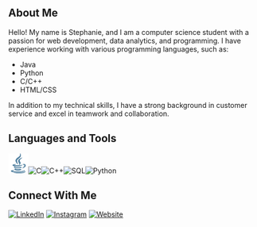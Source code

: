## About Me
Hello! My name is Stephanie, and I am a computer science student with a passion for web development, data analytics, and programming. I have experience working with various programming languages, such as:

- Java
- Python
- C/C++
- HTML/CSS

In addition to my technical skills, I have a strong background in customer service and excel in teamwork and collaboration.


## Languages and Tools

<img src="https://raw.githubusercontent.com/simple-icons/simple-icons/develop/icons/java.svg" alt="Java" width="40" height="40"><img src="https://raw.githubusercontent.com/simple-icons/simple-icons/develop/icons/c.svg" alt="C" width="40" height="40"><img src="https://raw.githubusercontent.com/simple-icons/simple-icons/develop/icons/cplusplus.svg" alt="C++" width="40" height="40"><img src="https://raw.githubusercontent.com/simple-icons/simple-icons/develop/icons/mysql.svg" alt="SQL" width="40" height="40"><img src="https://raw.githubusercontent.com/simple-icons/simple-icons/develop/icons/python.svg" alt="Python" width="40" height="40">


## Connect With Me

[<img src="https://cdn-icons-png.flaticon.com/512/174/174857.png" alt="LinkedIn" width="40" height="40">](https://www.linkedin.com/in/stephanie-blossom-831318208/)
[<img src="https://upload.wikimedia.org/wikipedia/commons/thumb/a/a5/Instagram_icon.png/2048px-Instagram_icon.png" alt="Instagram" width="40" height="40">](https://instgram.com/stephaniecblossom?igshid=NTc4MTIwNjQ2YQ==)
[<img src="https://cdn-icons-png.flaticon.com/512/2463/2463068.png" alt="Website" width="40" height="40">](https://stephanieblossom.w3spaces.com/)
